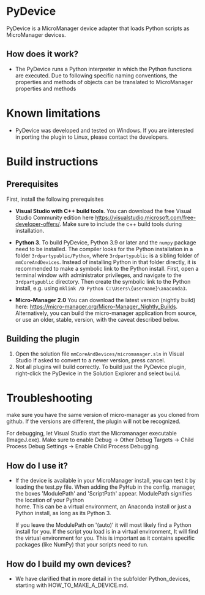 # PyDevice
PyDevice is a MicroManager device adapter that loads Python scripts as MicroManager devices.

## How does it work?
 - The PyDevice runs a Python interpreter in which the Python functions are executed. 
   Due to following specific naming conventions, the properties and methods of objects can be translated to MicroManager properties and methods

# Known limitations
* PyDevice was developed and tested on Windows. If you are interested in porting the plugin to Linux, please contact the developers. 

# Build instructions
## Prerequisites
First, install the following prerequisites
* **Visual Studio with C++ build tools**.
You can download the free Visual Studio Community edition here https://visualstudio.microsoft.com/free-developer-offers/. Make sure to include the c++ build tools during installation.
* **Python 3**.
To build PyDevice, Python 3.9 or later and the `numpy` package need to be installed. The compiler looks for the Python installation in a folder `3rdpartypublic/Python`, where `3rdpartypublic` is a sibling folder of `mmCoreAndDevices`. Instead of installing Python in that folder directly, it is recommended to make a symbolic link to the Python install. First, open a terminal window with administrator privileges, and navigate to the `3rdpartypublic` directory. Then create the symbolic link to the Python install, e.g. using `mklink /D Python C:\Users\{username}\anaconda3`.


* **Micro-Manager 2.0**
You can download the latest version (nightly build) here: https://micro-manager.org/Micro-Manager_Nightly_Builds. Alternatively, you can build the micro-manager application from source, or use an older, stable, version, with the caveat described below.


## Building the plugin
1. Open the solution file `mmCoreAndDevices/micromanager.sln` in Visual Studio
 If asked to convert to a newer version, press cancel.
2. Not all plugins will build correctly. To build just the PyDevice plugin, right-click the PyDevice in the Solution Explorer and select `build`.


# Troubleshooting
make sure you have the same version of micro-manager as you cloned from github. If the versions are different, the plugin will not be recognized.

For debugging, let Visual Studio start the Micromanager executable (ImageJ.exe). Make sure to enable Debug -> Other Debug Targets -> Child Process Debug Settings -> Enable Child Process Debugging.

## How do I use it?
 - If the device is available in your MicroManager install, you can test it by loading the test.py file. 
   When adding the PyHub in the config. manager, the boxes 'ModulePath' and 'ScriptPath' appear. ModulePath signifies the location of your Python  
   home. This can be a virtual environment, an Anaconda install or just a Python install, as long as its Python 3.
 
   If you leave the ModulePath on '(auto)' it will most likely find a Python install for you. If the script you load is in a virtual environment,
   It will find the virtual environment for you. This is important as it contains specific packages (like NumPy) that your scripts need to run.

## How do I build my own devices?
 - We have clarified that in more detail in the subfolder Python_devices,  starting with HOW_TO_MAKE_A_DEVICE.md. 